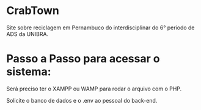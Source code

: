 # CrabTown
Site sobre reciclagem em Pernambuco do interdisciplinar do 6° período de ADS da UNIBRA.

# Passo a Passo para acessar o sistema:
Será preciso ter o XAMPP ou WAMP para rodar o arquivo com o PHP.

Solicite o banco de dados e o .env ao pessoal do back-end.
